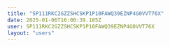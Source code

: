 ```yaml
---
title: "SP111RKC2GZZSHCSKP1P10FAWQ39EZNP4G0VVT76X"
date: 2025-01-06T16:00:39.185Z
user: SP111RKC2GZZSHCSKP1P10FAWQ39EZNP4G0VVT76X
layout: "users"
---
```

    